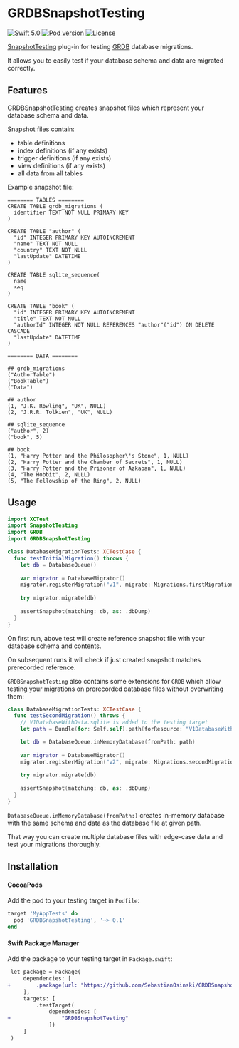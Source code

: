 # GRDBSnapshotTesting

[![Swift 5.0](https://img.shields.io/badge/swift-5.0-ED523F.svg)](https://swift.org/download/)
[![Pod version](https://img.shields.io/cocoapods/v/GRDBSnapshotTesting)](https://img.shields.io/cocoapods/v/GRDBSnapshotTesting)
[![License](https://img.shields.io/cocoapods/l/GRDBSnapshotTesting)](https://img.shields.io/cocoapods/l/GRDBSnapshotTesting)

[SnapshotTesting](https://github.com/pointfreeco/swift-snapshot-testing) plug-in for testing [GRDB](https://github.com/groue/GRDB.swift) database migrations.

It allows you to easily test if your database schema and data are migrated correctly.

## Features

GRDBSnapshotTesting creates snapshot files 
which represent your database schema and data.

Snapshot files contain:
- table definitions
- index definitions (if any exists)
- trigger definitions (if any exists)
- view definitions (if any exists)
- all data from all tables

Example snapshot file:

```
======== TABLES ========
CREATE TABLE grdb_migrations (
  identifier TEXT NOT NULL PRIMARY KEY
)

CREATE TABLE "author" (
  "id" INTEGER PRIMARY KEY AUTOINCREMENT
  "name" TEXT NOT NULL
  "country" TEXT NOT NULL
  "lastUpdate" DATETIME
)

CREATE TABLE sqlite_sequence(
  name
  seq
)

CREATE TABLE "book" (
  "id" INTEGER PRIMARY KEY AUTOINCREMENT
  "title" TEXT NOT NULL
  "authorId" INTEGER NOT NULL REFERENCES "author"("id") ON DELETE CASCADE
  "lastUpdate" DATETIME
)

======== DATA ========

## grdb_migrations
("AuthorTable")
("BookTable")
("Data")

## author
(1, "J.K. Rowling", "UK", NULL)
(2, "J.R.R. Tolkien", "UK", NULL)

## sqlite_sequence
("author", 2)
("book", 5)

## book
(1, "Harry Potter and the Philosopher\'s Stone", 1, NULL)
(2, "Harry Potter and the Chamber of Secrets", 1, NULL)
(3, "Harry Potter and the Prisoner of Azkaban", 1, NULL)
(4, "The Hobbit", 2, NULL)
(5, "The Fellowship of the Ring", 2, NULL)
```

## Usage

```swift
import XCTest
import SnapshotTesting
import GRDB
import GRDBSnapshotTesting

class DatabaseMigrationTests: XCTestCase {
  func testInitialMigration() throws {
    let db = DatabaseQueue()
    
    var migrator = DatabaseMigrator()
    migrator.registerMigration("v1", migrate: Migrations.firstMigration)
  
    try migrator.migrate(db)
    
    assertSnapshot(matching: db, as: .dbDump)
  }
}
```

On first run, above test will create reference snapshot 
file with your database schema and contents. 

On subsequent runs it will check if just created 
snapshot matches prerecorded reference.

`GRDBSnapshotTesting` also contains some extensions for `GRDB` which
allow testing your migrations on prerecorded database files 
without overwriting them:

```swift
class DatabaseMigrationTests: XCTestCase {
  func testSecondMigration() throws {
    // V1DatabaseWithData.sqlite is added to the testing target
    let path = Bundle(for: Self.self).path(forResource: "V1DatabaseWithData", ofType: "sqlite")!

    let db = DatabaseQueue.inMemoryDatabase(fromPath: path)
    
    var migrator = DatabaseMigrator()
    migrator.registerMigration("v2", migrate: Migrations.secondMigration)
  
    try migrator.migrate(db)
    
    assertSnapshot(matching: db, as: .dbDump)
  }
}
```

`DatabaseQueue.inMemoryDatabase(fromPath:)` creates in-memory database
with the same schema and data as the database file at given path.

That way you can create multiple database files with edge-case data 
and test your migrations thoroughly.

## Installation

#### CocoaPods

Add the pod to your testing target in `Podfile`:

```ruby
target 'MyAppTests' do
  pod 'GRDBSnapshotTesting', '~> 0.1'
end
```

#### Swift Package Manager

Add the package to your testing target in `Package.swift`:

```diff
 let package = Package(
     dependencies: [
+        .package(url: "https://github.com/SebastianOsinski/GRDBSnapshotTesting.git", ...)
     ],
     targets: [
         .testTarget(
             dependencies: [
+                "GRDBSnapshotTesting"
             ])
     ]
 )
```
